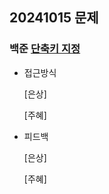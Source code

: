 ## 20241015 문제

### 백준 [단축키 지정](https://www.acmicpc.net/problem/1283)

- 접근방식

  [은상]
  

  [주혜]
  
  
- 피드백

  [은상]
  
 
  [주혜]
  
